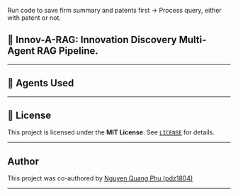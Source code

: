 Run code to save firm summary and patents first -> Process query, either with patent or not.

## 🤖 Innov-A-RAG: Innovation Discovery Multi-Agent RAG Pipeline.

---

## 🧠 Agents Used


---

## 📄 License

This project is licensed under the **MIT License**. See [`LICENSE`](./LICENSE) for details.

---

## Author

This project was co-authored by [Nguyen Quang Phu (pdz1804)](https://github.com/pdz1804)

---

